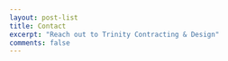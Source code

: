 ```yaml
---
layout: post-list
title: Contact
excerpt: "Reach out to Trinity Contracting & Design"
comments: false
---
```

